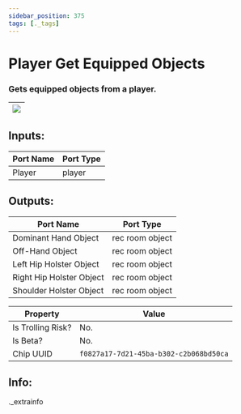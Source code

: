 ```yaml
---
sidebar_position: 375
tags: [._tags]
---
```


# Player Get Equipped Objects


### Gets equipped objects from a player.

| ![](https://images-ext-2.discordapp.net/external/MPmIaQzlEPmgGWlgi-WxBBXt0Bjv_zWPkg1y1f_sy3s/https/www.recroomcircuits.com/image/circuit/absolute-value?width=206&height=108) |
|-----|

## Inputs:
| Port Name | Port Type |
|-----------|-----------|
| Player | player |

## Outputs:
| Port Name | Port Type |
|-----------|-----------|
| Dominant Hand Object | rec room object |
| Off-Hand Object | rec room object |
| Left Hip Holster Object | rec room object |
| Right Hip Holster Object | rec room object |
| Shoulder Holster Object | rec room object | 

| Property  | Value |
|-------------------|-----------|
| Is Trolling Risk? | No. |
| Is Beta? | No. |
| Chip UUID | `f0827a17-7d21-45ba-b302-c2b068bd50ca` |

## Info:
._extrainfo